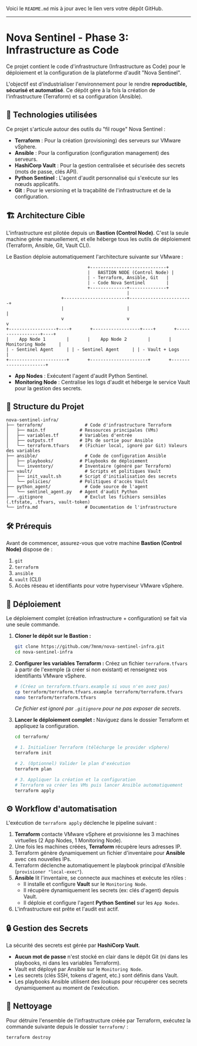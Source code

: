 Voici le `README.md` mis à jour avec le lien vers votre dépôt GitHub.

-----

# Nova Sentinel - Phase 3: Infrastructure as Code

Ce projet contient le code d'infrastructure (Infrastructure as Code) pour le déploiement et la configuration de la plateforme d'audit "Nova Sentinel".

L'objectif est d'industrialiser l'environnement pour le rendre **reproductible, sécurisé et automatisé**. Ce dépôt gère à la fois la création de l'infrastructure (Terraform) et sa configuration (Ansible).

## 🚀 Technologies utilisées

Ce projet s'articule autour des outils du "fil rouge" Nova Sentinel :

  * **Terraform** : Pour la création (provisioning) des serveurs sur VMware vSphere.
  * **Ansible** : Pour la configuration (configuration management) des serveurs.
  * **HashiCorp Vault** : Pour la gestion centralisée et sécurisée des secrets (mots de passe, clés API).
  * **Python Sentinel** : L'agent d'audit personnalisé qui s'exécute sur les nœuds applicatifs.
  * **Git** : Pour le versioning et la traçabilité de l'infrastructure et de la configuration.

## 🏗️ Architecture Cible

L'infrastructure est pilotée depuis un **Bastion (Control Node)**. C'est la seule machine gérée manuellement, et elle héberge tous les outils de déploiement (Terraform, Ansible, Git, Vault CLI).

Le Bastion déploie automatiquement l'architecture suivante sur VMware :

```text
                               +-----------------------------+
                               |   BASTION NODE (Control Node) |
                               | - Terraform, Ansible, Git   |
                               | - Code Nova Sentinel        |
                               +--------------+--------------+
                                              |
                     +------------------------+------------------------+
                     |                        |                        |
                     v                        v                        v
+------------------+----+       +------------------+----+       +------------------+----+
|    App Node 1        |       |    App Node 2        |       |  Monitoring Node     |
| - Sentinel Agent     | | - Sentinel Agent     | | - Vault + Logs     |
+----------------------+       +----------------------+       +----------------------+
```

  * **App Nodes** : Exécutent l'agent d'audit Python Sentinel.
  * **Monitoring Node** : Centralise les logs d'audit et héberge le service Vault pour la gestion des secrets.

## 📂 Structure du Projet

```
nova-sentinel-infra/
├── terraform/                # Code d'infrastructure Terraform
│   ├── main.tf             # Ressources principales (VMs)
│   ├── variables.tf        # Variables d'entrée
│   ├── outputs.tf          # IPs de sortie pour Ansible
│   └── terraform.tfvars    # (Fichier local, ignoré par Git) Valeurs des variables
├── ansible/                  # Code de configuration Ansible
│   ├── playbooks/          # Playbooks de déploiement
│   └── inventory/          # Inventaire (généré par Terraform)
├── vault/                    # Scripts et politiques Vault
│   ├── init_vault.sh       # Script d'initialisation des secrets
│   └── policies/           # Politiques d'accès Vault
├── python_agent/             # Code source de l'agent
│   └── sentinel_agent.py   # Agent d'audit Python
├── .gitignore                # Exclut les fichiers sensibles (.tfstate, .tfvars, vault-token)
└── infra.md                  # Documentation de l'infrastructure
```

## 🛠️ Prérequis

Avant de commencer, assurez-vous que votre machine **Bastion (Control Node)** dispose de :

1.  `git`
2.  `terraform`
3.  `ansible`
4.  `vault` (CLI)
5.  Accès réseau et identifiants pour votre hyperviseur VMware vSphere.

## 🚀 Déploiement

Le déploiement complet (création infrastructure + configuration) se fait via une seule commande.

1.  **Cloner le dépôt sur le Bastion :**

    ```bash
    git clone https://github.com/7mnm/nova-sentinel-infra.git
    cd nova-sentinel-infra
    ```

2.  **Configurer les variables Terraform :**
    Créez un fichier `terraform.tfvars` à partir de l'exemple (à créer si non existant) et renseignez vos identifiants VMware vSphere.

    ```bash
    # (Créez un terraform.tfvars.example si vous n'en avez pas)
    cp terraform/terraform.tfvars.example terraform/terraform.tfvars
    nano terraform/terraform.tfvars
    ```

    *Ce fichier est ignoré par `.gitignore` pour ne pas exposer de secrets*.

3.  **Lancer le déploiement complet :**
    Naviguez dans le dossier Terraform et appliquez la configuration.

    ```bash
    cd terraform/

    # 1. Initialiser Terraform (télécharge le provider vSphere)
    terraform init

    # 2. (Optionnel) Valider le plan d'exécution
    terraform plan

    # 3. Appliquer la création et la configuration
    # Terraform va créer les VMs puis lancer Ansible automatiquement
    terraform apply
    ```

## ⚙️ Workflow d'automatisation

L'exécution de `terraform apply` déclenche le pipeline suivant :

1.  **Terraform** contacte VMware vSphere et provisionne les 3 machines virtuelles (2 App Nodes, 1 Monitoring Node).
2.  Une fois les machines créées, **Terraform** récupère leurs adresses IP.
3.  Terraform génère dynamiquement un fichier d'inventaire pour **Ansible** avec ces nouvelles IPs.
4.  Terraform déclenche automatiquement le playbook principal d'Ansible (`provisioner "local-exec"`).
5.  **Ansible** lit l'inventaire, se connecte aux machines et exécute les rôles :
      * Il installe et configure **Vault** sur le `Monitoring Node`.
      * Il récupère dynamiquement les secrets (ex: clés d'agent) depuis Vault.
      * Il déploie et configure l'agent **Python Sentinel** sur les `App Nodes`.
6.  L'infrastructure est prête et l'audit est actif.

## 🔒 Gestion des Secrets

La sécurité des secrets est gérée par **HashiCorp Vault**.

  * **Aucun mot de passe** n'est stocké en clair dans le dépôt Git (ni dans les playbooks, ni dans les variables Terraform).
  * Vault est déployé par Ansible sur le `Monitoring Node`.
  * Les secrets (clés SSH, tokens d'agent, etc.) sont définis dans Vault.
  * Les playbooks Ansible utilisent des *lookups* pour récupérer ces secrets dynamiquement au moment de l'exécution.

## 🧹 Nettoyage

Pour détruire l'ensemble de l'infrastructure créée par Terraform, exécutez la commande suivante depuis le dossier `terraform/` :

```bash
terraform destroy
```
